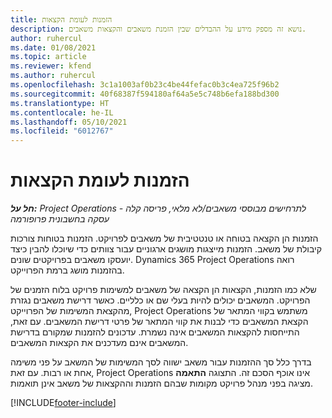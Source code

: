 ```yaml
---
title: הזמנות לעומת הקצאות
description: נושא זה מספק מידע על ההבדלים שבין הזמנת משאבים והקצאות משאבים.
author: ruhercul
ms.date: 01/08/2021
ms.topic: article
ms.reviewer: kfend
ms.author: ruhercul
ms.openlocfilehash: 3c1a1003af0b23c4be44fefac0b3c4ea725f96b2
ms.sourcegitcommit: 40f68387f594180af64a5e5c748b6efa188bd300
ms.translationtype: HT
ms.contentlocale: he-IL
ms.lasthandoff: 05/10/2021
ms.locfileid: "6012767"
---
```

# <a name="bookings-vs-assignments"></a>הזמנות לעומת הקצאות

_**חל על:** Project Operations לתרחישים מבוססי משאבים/לא מלאי, פריסה קלה - עסקה בחשבונית פרופורמה_

הזמנות הן הקצאה בטוחה או טנטטיבית של משאבים לפרויקט. הזמנות בטוחות צורכות קיבולת של משאב. הזמנות מייצגות מושגים ארגוניים עבור צוותים כדי שיוכלו להבין כיצד יועסקו משאבים בפרויקטים שונים. Dynamics 365 Project Operations רואה בהזמנות מושג ברמת הפרוייקט. 

שלא כמו הזמנות, הקצאות הן הקצאה של משאבים למשימות פרויקט בלוח הזמנים של הפרויקט. המשאבים יכולים להיות בעלי שם או כלליים.  כאשר דרישת משאבים נגזרת מהקצאת המשימות של הפרוייקט, Project Operations משתמש בקווי המתאר של הקצאת המשאבים כדי לבנות את קווי המתאר של פרטי דרישת המשאבים. עם זאת, התייחסות להקצאות המשאבים אינה נשמרת. עדכונים להזמנות שמקורם בדרישת המשאבים אינם מעדכנים את הקצאות המשאבים.

בדרך כלל סך ההזמנות עבור משאב ישווה לסך המשימות של המשאב על פני משימה אחת או רבות. עם זאת, Project Operations אינו אוכף הסכם זה. התצוגה **התאמה** מציגה בפני מנהל פרויקט מקומות שבהם הזמנות וההקצאות של משאב אינן תואמות.




[!INCLUDE[footer-include](../includes/footer-banner.md)]